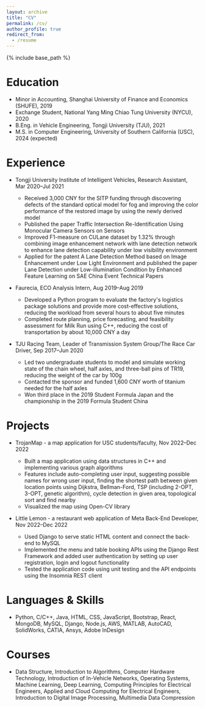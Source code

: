 ```yaml
---
layout: archive
title: "CV"
permalink: /cv/
author_profile: true
redirect_from:
  - /resume
---
```


{% include base_path %}

Education
======
* Minor in Accounting, Shanghai University of Finance and Economics (SHUFE), 2019
* Exchange Student, National Yang Ming Chiao Tung University (NYCU), 2020
* B.Eng. in Vehicle Engineering, Tongji University (TJU), 2021
* M.S. in Computer Engineering, University of Southern California (USC), 2024 (expected)

Experience
======
* Tongji University Institute of Intelligent Vehicles, Research Assistant, Mar 2020–Jul 2021
  * Received 3,000 CNY for the SITP funding through discovering defects of the standard optical model for fog and improving the color performance of the restored image by using the newly derived model
  * Published the paper Traffic Intersection Re-Identification Using Monocular Camera Sensors on Sensors
  * Improved F1-measure on CULane dataset by 1.32% through combining image enhancement network with lane detection network to enhance lane detection capability under low visibility environment
  * Applied for the patent A Lane Detection Method based on Image Enhancement under Low Light Environment and published the paper Lane Detection under Low-illumination Condition by Enhanced Feature Learning on SAE China Event Technical Papers

* Faurecia, ECO Analysis Intern, Aug 2019–Aug 2019
  * Developed a Python program to evaluate the factory's logistics package solutions and provide more cost-effective solutions, reducing the workload from several hours to about five minutes
  * Completed route planning, price forecasting, and feasibility assessment for Milk Run using C++, reducing the cost of transportation by about 10,000 CNY a day

* TJU Racing Team, Leader of Transmission System Group/The Race Car Driver, Sep 2017–Jun 2020
  * Led two undergraduate students to model and simulate working state of the chain wheel, half axles, and three-ball pins of TR19, reducing the weight of the car by 100g
  * Contacted the sponsor and funded 1,600 CNY worth of titanium needed for the half axles
  * Won third place in the 2019 Student Formula Japan and the championship in the 2019 Formula Student China

Projects
======
* TrojanMap - a map application for USC students/faculty, Nov 2022–Dec 2022
  * Built a map application using data structures in C++ and implementing various graph algorithms
  * Features include auto-completing user input, suggesting possible names for wrong user input, finding the shortest path between given location points using Dijkstra, Bellman-Ford, TSP (including 2-OPT, 3-OPT, genetic algorithm), cycle detection in given area, topological sort and find nearby
  * Visualized the map using Open-CV library

* Little Lemon - a restaurant web application of Meta Back-End Developer, Nov 2022–Dec 2022
  * Used Django to serve static HTML content and connect the back-end to MySQL
  * Implemented the menu and table booking APIs using the Django Rest Framework and added user authentication by setting up user registration, login and logout functionality
  * Tested the application code using unit testing and the API endpoints using the Insomnia REST client
  
Languages & Skills
======
* Python, C/C++, Java, HTML, CSS, JavaScript, Bootstrap, React, MongoDB, MySQL, Django, Node.js, AWS, MATLAB, AutoCAD, SolidWorks, CATIA, Ansys, Adobe InDesign

Courses
======
* Data Structure, Introduction to Algorithms, Computer Hardware Technology, Introduction of In-Vehicle Networks, Operating Systems, Machine Learning, Deep Learning, Computing Principles for Electrical Engineers, Applied and Cloud Computing for Electrical Engineers, Introduction to Digital Image Processing, Multimedia Data Compression

<!-- Publications
======
  <ul>{% for post in site.publications %}
    {% include archive-single-cv.html %}
  {% endfor %}</ul>
  
Talks
======
  <ul>{% for post in site.talks %}
    {% include archive-single-talk-cv.html %}
  {% endfor %}</ul>
  
Teaching
======
  <ul>{% for post in site.teaching %}
    {% include archive-single-cv.html %}
  {% endfor %}</ul>
  
Service and leadership
======
* Currently signed in to 43 different slack teams -->

<br/>
<br/>
<br/>
